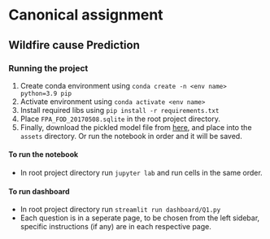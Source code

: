 # Canonical assignment
## Wildfire cause Prediction

### Running the project
1. Create conda environment using `conda create -n <env name> python=3.9 pip`
2. Activate environment using `conda activate <env name>`
3. Install required libs using `pip install -r requirements.txt`
4. Place `FPA_FOD_20170508.sqlite` in the root project directory.
5. Finally, download the pickled model file from [here](https://drive.google.com/file/d/1vvBMoiIqGux0pYoZB-5VwDgtjDlSiI2P/view?usp=sharing), and place into the `assets` directory. Or run the notebook in order and it will be saved.

#### To run the notebook
- In root project directory run `jupyter lab` and run cells in the same order.

#### To run dashboard
- In root project directory run `streamlit run dashboard/Q1.py`
- Each question is in a seperate page, to be chosen from the left sidebar, specific instructions (if any) are in each respective page.